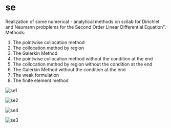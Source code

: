 # se
Realization of some numerical - analytical methods on scilab for Dirichlet and Neumann probplems for the Second Order Linear Differential Equation".
Methods:
1) The pointwise collocation method
2) The collocation method by region
3) The Galerkin Method
4) The pointwise collocation method without the condition at the end
5) The collocation method by region without the condition at the end
6) The Galerkin Method without the condition at the end
7) The weak formulation
8) The finite element method


![se1](https://cloud.githubusercontent.com/assets/7002896/26339046/10fb9f22-3f96-11e7-931f-308c7273e8f4.png)

![se2](https://cloud.githubusercontent.com/assets/7002896/26339045/10fa09fa-3f96-11e7-8ef3-5e1017f0b7a9.png)

![se4](https://cloud.githubusercontent.com/assets/7002896/26339047/10fbdf82-3f96-11e7-9c5f-40744bcbf1ff.png)

![se3](https://cloud.githubusercontent.com/assets/7002896/26339048/10fc8306-3f96-11e7-906a-6fd725978746.png)
